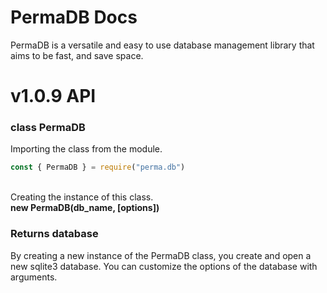 # PermaDB Docs
PermaDB is a versatile and easy to use database management library that aims to be fast, and save space.

# v1.0.9 API

### class PermaDB

Importing the class from the module.
```js
const { PermaDB } = require("perma.db")
````
<br>
Creating the instance of this class.
<br>
<strong>new PermaDB(db_name, [options])</strong>
<h3>Returns database</h3>

By creating a new instance of the PermaDB class, you create and open a new sqlite3 database.
You can customize the options of the database with arguments.
